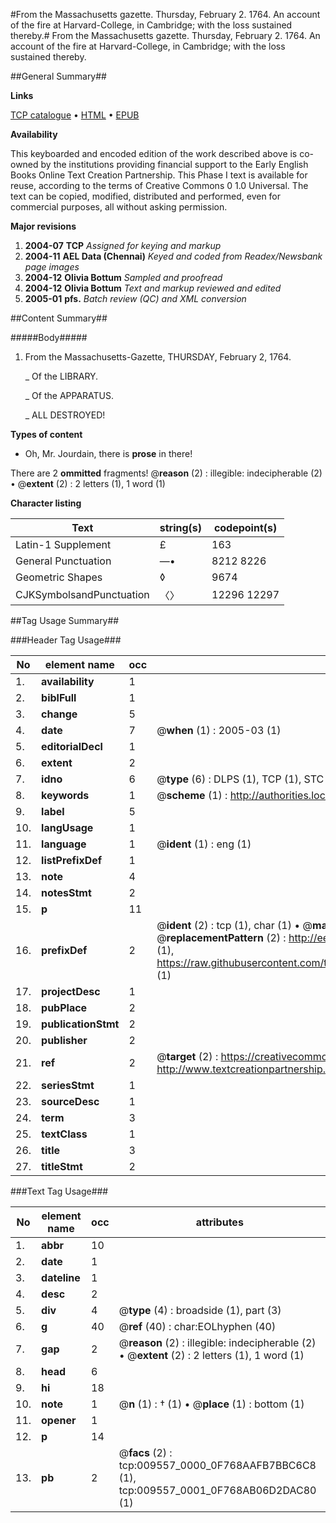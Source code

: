 #From the Massachusetts gazette. Thursday, February 2. 1764. An account of the fire at Harvard-College, in Cambridge; with the loss sustained thereby.#
From the Massachusetts gazette. Thursday, February 2. 1764. An account of the fire at Harvard-College, in Cambridge; with the loss sustained thereby.

##General Summary##

**Links**

[TCP catalogue](http://www.ota.ox.ac.uk/tcp/)  • 
[HTML](http://tei.it.ox.ac.uk/tcp/Texts-HTML/free/N07/N07484.html)  • 
[EPUB](http://tei.it.ox.ac.uk/tcp/Texts-EPUB/free/N07/N07484.epub)

**Availability**

This keyboarded and encoded edition of the
	       work described above is co-owned by the institutions
	       providing financial support to the Early English Books
	       Online Text Creation Partnership. This Phase I text is
	       available for reuse, according to the terms of Creative
	       Commons 0 1.0 Universal. The text can be copied,
	       modified, distributed and performed, even for
	       commercial purposes, all without asking permission.

**Major revisions**

1. __2004-07__ __TCP__ *Assigned for keying and markup*
1. __2004-11__ __AEL Data (Chennai)__ *Keyed and coded from Readex/Newsbank page images*
1. __2004-12__ __Olivia Bottum__ *Sampled and proofread*
1. __2004-12__ __Olivia Bottum__ *Text and markup reviewed and edited*
1. __2005-01__ __pfs.__ *Batch review (QC) and XML conversion*

##Content Summary##

#####Body#####

1. From the Massachusetts-Gazette, THURSDAY, February 2, 1764.

    _ Of the LIBRARY.

    _ Of the APPARATUS.

    _ ALL DESTROYED!

**Types of content**

  * Oh, Mr. Jourdain, there is **prose** in there!

There are 2 **ommitted** fragments! 
 @__reason__ (2) : illegible: indecipherable (2)  •  @__extent__ (2) : 2 letters (1), 1 word (1)

**Character listing**


|Text|string(s)|codepoint(s)|
|---|---|---|
|Latin-1 Supplement|£|163|
|General Punctuation|—•|8212 8226|
|Geometric Shapes|◊|9674|
|CJKSymbolsandPunctuation|〈〉|12296 12297|

##Tag Usage Summary##

###Header Tag Usage###

|No|element name|occ|attributes|
|---|---|---|---|
|1.|__availability__|1||
|2.|__biblFull__|1||
|3.|__change__|5||
|4.|__date__|7| @__when__ (1) : 2005-03 (1)|
|5.|__editorialDecl__|1||
|6.|__extent__|2||
|7.|__idno__|6| @__type__ (6) : DLPS (1), TCP (1), STC (1), NOTIS (1), IMAGE-SET (1), EVANS-CITATION (1)|
|8.|__keywords__|1| @__scheme__ (1) : http://authorities.loc.gov/ (1)|
|9.|__label__|5||
|10.|__langUsage__|1||
|11.|__language__|1| @__ident__ (1) : eng (1)|
|12.|__listPrefixDef__|1||
|13.|__note__|4||
|14.|__notesStmt__|2||
|15.|__p__|11||
|16.|__prefixDef__|2| @__ident__ (2) : tcp (1), char (1)  •  @__matchPattern__ (2) : ([0-9\-]+):([0-9IVX]+) (1), (.+) (1)  •  @__replacementPattern__ (2) : http://eebo.chadwyck.com/downloadtiff?vid=$1&page=$2 (1), https://raw.githubusercontent.com/textcreationpartnership/Texts/master/tcpchars.xml#$1 (1)|
|17.|__projectDesc__|1||
|18.|__pubPlace__|2||
|19.|__publicationStmt__|2||
|20.|__publisher__|2||
|21.|__ref__|2| @__target__ (2) : https://creativecommons.org/publicdomain/zero/1.0/ (1), http://www.textcreationpartnership.org/docs/. (1)|
|22.|__seriesStmt__|1||
|23.|__sourceDesc__|1||
|24.|__term__|3||
|25.|__textClass__|1||
|26.|__title__|3||
|27.|__titleStmt__|2||


###Text Tag Usage###

|No|element name|occ|attributes|
|---|---|---|---|
|1.|__abbr__|10||
|2.|__date__|1||
|3.|__dateline__|1||
|4.|__desc__|2||
|5.|__div__|4| @__type__ (4) : broadside (1), part (3)|
|6.|__g__|40| @__ref__ (40) : char:EOLhyphen (40)|
|7.|__gap__|2| @__reason__ (2) : illegible: indecipherable (2)  •  @__extent__ (2) : 2 letters (1), 1 word (1)|
|8.|__head__|6||
|9.|__hi__|18||
|10.|__note__|1| @__n__ (1) : † (1)  •  @__place__ (1) : bottom (1)|
|11.|__opener__|1||
|12.|__p__|14||
|13.|__pb__|2| @__facs__ (2) : tcp:009557_0000_0F768AAFB7BBC6C8 (1), tcp:009557_0001_0F768AB06D2DAC80 (1)|
